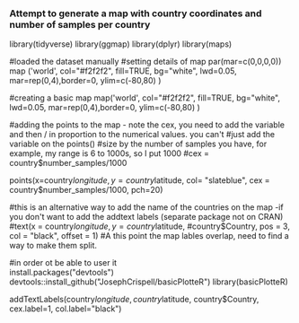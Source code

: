 ### Attempt to generate a map with country coordinates and number of samples per country ###

library(tidyverse)
library(ggmap)
library(dplyr)
library(maps)

#loaded the dataset manually 
#setting details of map 
par(mar=c(0,0,0,0))
map ('world', col="#f2f2f2", fill=TRUE, bg="white", lwd=0.05,
     mar=rep(0,4),border=0, ylim=c(-80,80)
)

#creating a basic map 
map('world',
    col="#f2f2f2", fill=TRUE, bg="white", lwd=0.05,
    mar=rep(0,4),border=0, ylim=c(-80,80) 
)

#adding the points to the map - note the cex, you need to add the variable and then / in proportion to the numerical values. you can't 
#just add the variable on the points()
#size by the number of samples you have, for example, my range is 6 to 1000s, so I put 1000
#cex = country$number_samples/1000


points(x=country$longitude, y=country$latitude, col= "slateblue", cex = country$number_samples/1000, pch=20)

#this is an alternative way to add the name of the countries on the map -if you don't want to add the addtext labels (separate package not on CRAN)
#text(x = country$longitude, y = country$latitude, 
#country$Country, pos = 3, col = "black", offset = 1)
#A this point the map lables overlap, need to find a way to make them split. 

#in order ot be able to user it            
install.packages("devtools")
devtools::install_github("JosephCrispell/basicPlotteR")
library(basicPlotteR)
 
addTextLabels(country$longitude, country$latitude, country$Country, cex.label=1, col.label="black")
               